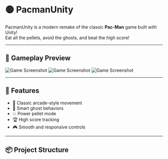 # 🟡 PacmanUnity

PacmanUnity is a modern remake of the classic **Pac-Man** game built with Unity!  
Eat all the pellets, avoid the ghosts, and beat the high score!

---

## 📸 Gameplay Preview

![Game Screenshot](Assets/Menu.png)
![Game Screenshot](Assets/Pause.png)
![Game Screenshot](Assets/InGame.png)

---

## 🧠 Features

- 🧩 Classic arcade-style movement
- 👻 Smart ghost behaviors
- 💥 Power pellet mode
- 🏆 High score tracking
- 🎮 Smooth and responsive controls

---

## 📦 Project Structure
